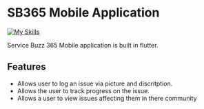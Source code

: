 # SB365 Mobile Application

[![My Skills](https://skillicons.dev/icons?i=flutter,dart)](https://skillicons.dev)

Service Buzz 365 Mobile application is built in flutter. 

## Features
- Allows user to log an issue via picture and discritption.
- Allows the user to track progress on the issue.
- Allows a user to view issues affecting them in there community




